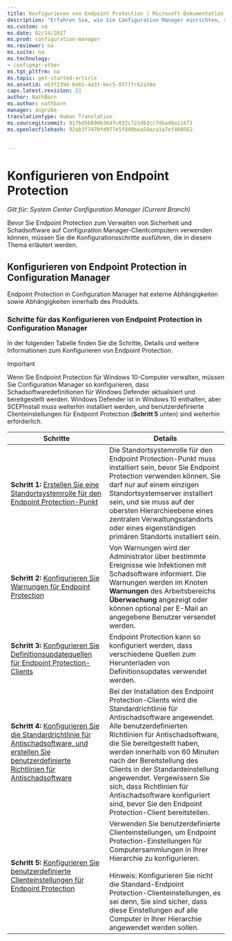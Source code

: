 ```yaml
---
title: Konfigurieren von Endpoint Protection | Microsoft-Dokumentation
description: "Erfahren Sie, wie Sie Configuration Manager einrichten, sodass Schadsoftwaredefinitionen für Windows Defender aktualisiert und verteilt werden."
ms.custom: na
ms.date: 02/14/2017
ms.prod: configuration-manager
ms.reviewer: na
ms.suite: na
ms.technology:
- configmgr-other
ms.tgt_pltfrm: na
ms.topic: get-started-article
ms.assetid: e63f2394-6eb1-4a33-bec5-8377fc62a34e
caps.latest.revision: 21
author: NathBarn
ms.author: nathbarn
manager: angrobe
translationtype: Human Translation
ms.sourcegitcommit: 017bd5b899b364fc832c721d63cc7dbad0a11671
ms.openlocfilehash: 92ab3f7470fd977e5f849bea54aca1a7ef460562


---
```


# <a name="configure-endpoint-protection"></a>Konfigurieren von Endpoint Protection

*Gilt für: System Center Configuration Manager (Current Branch)*

Bevor Sie Endpoint Protection zum Verwalten von Sicherheit und Schadsoftware auf Configuration Manager-Clientcomputern verwenden können, müssen Sie die Konfigurationsschritte ausführen, die in diesem Thema erläutert werden.  

## <a name="how-to-configure-endpoint-protection-in-configuration-manager"></a>Konfigurieren von Endpoint Protection in Configuration Manager  
 Endpoint Protection in Configuration Manager hat externe Abhängigkeiten sowie Abhängigkeiten innerhalb des Produkts.  

### <a name="steps-to-configure-endpoint-protection-in-configuration-manager"></a>Schritte für das Konfigurieren von Endpoint Protection in Configuration Manager  
 In der folgenden Tabelle finden Sie die Schritte, Details und weitere Informationen zum Konfigurieren von Endpoint Protection.  

> [!IMPORTANT]  
>  Wenn Sie Endpoint Protection für Windows 10-Computer verwalten, müssen Sie Configuration Manager so konfigurieren, dass Schadsoftwaredefinitionen für Windows Defender aktualisiert und bereitgestellt werden. Windows Defender ist in Windows 10 enthalten, aber SCEPInstall muss weiterhin installiert werden, und benutzerdefinierte Clienteinstellungen für Endpoint Protection (**Schritt 5** unten) sind weiterhin erforderlich.  

|Schritte|Details|  
|-----------|-------------|  
|**Schritt 1:** [Erstellen Sie eine Standortsystemrolle für den Endpoint Protection-Punkt](endpoint-protection-site-role.md)|Die Standortsystemrolle für den Endpoint Protection-Punkt muss installiert sein, bevor Sie Endpoint Protection verwenden können. Sie darf nur auf einem einzigen Standortsystemserver installiert sein, und sie muss auf der obersten Hierarchieebene eines zentralen Verwaltungsstandorts oder eines eigenständigen primären Standorts installiert sein. |  
|**Schritt 2:** [Konfigurieren Sie Warnungen für Endpoint Protection](endpoint-configure-alerts.md)|Von Warnungen wird der Administrator über bestimmte Ereignisse wie Infektionen mit Schadsoftware informiert. Die Warnungen werden im Knoten **Warnungen** des Arbeitsbereichs **Überwachung** angezeigt oder können optional per E-Mail an angegebene Benutzer versendet werden. |  
|**Schritt 3:** [Konfigurieren Sie Definitionsupdatequellen für Endpoint Protection-Clients](endpoint-definition-updates.md)|Endpoint Protection kann so konfiguriert werden, dass verschiedene Quellen zum Herunterladen von Definitionsupdates verwendet werden. |  
|**Schritt 4:** [Konfigurieren Sie die Standardrichtlinie für Antischadsoftware, und erstellen Sie benutzerdefinierte Richtlinien für Antischadsoftware](endpoint-antimalware-policies.md)|Bei der Installation des Endpoint Protection-Clients wird die Standardrichtlinie für Antischadsoftware angewendet. Alle benutzerdefinierten Richtlinien für Antischadsoftware, die Sie bereitgestellt haben, werden innerhalb von 60 Minuten nach der Bereitstellung des Clients in der Standardeinstellung angewendet. Vergewissern Sie sich, dass Richtlinien für Antischadsoftware konfiguriert sind, bevor Sie den Endpoint Protection-Client bereitstellen. |  
|**Schritt 5:** [Konfigurieren Sie benutzerdefinierte Clienteinstellungen für Endpoint Protection](endpoint-protection-configure-client.md)|Verwenden Sie benutzerdefinierte Clienteinstellungen, um Endpoint Protection-Einstellungen für Computersammlungen in Ihrer Hierarchie zu konfigurieren.<br /><br /> Hinweis: Konfigurieren Sie nicht die Standard-Endpoint Protection-Clienteinstellungen, es sei denn, Sie sind sicher, dass diese Einstellungen auf alle Computer in Ihrer Hierarchie angewendet werden sollen. |  



<!--HONumber=Feb17_HO3-->


